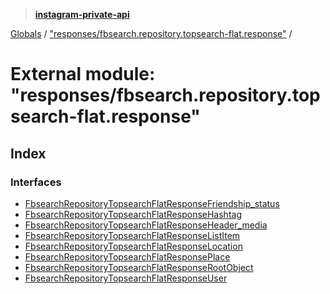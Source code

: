 > **[instagram-private-api](../README.md)**

[Globals](../globals.md) / ["responses/fbsearch.repository.topsearch-flat.response"](_responses_fbsearch_repository_topsearch_flat_response_.md) /

# External module: "responses/fbsearch.repository.topsearch-flat.response"

## Index

### Interfaces

* [FbsearchRepositoryTopsearchFlatResponseFriendship_status](../interfaces/_responses_fbsearch_repository_topsearch_flat_response_.fbsearchrepositorytopsearchflatresponsefriendship_status.md)
* [FbsearchRepositoryTopsearchFlatResponseHashtag](../interfaces/_responses_fbsearch_repository_topsearch_flat_response_.fbsearchrepositorytopsearchflatresponsehashtag.md)
* [FbsearchRepositoryTopsearchFlatResponseHeader_media](../interfaces/_responses_fbsearch_repository_topsearch_flat_response_.fbsearchrepositorytopsearchflatresponseheader_media.md)
* [FbsearchRepositoryTopsearchFlatResponseListItem](../interfaces/_responses_fbsearch_repository_topsearch_flat_response_.fbsearchrepositorytopsearchflatresponselistitem.md)
* [FbsearchRepositoryTopsearchFlatResponseLocation](../interfaces/_responses_fbsearch_repository_topsearch_flat_response_.fbsearchrepositorytopsearchflatresponselocation.md)
* [FbsearchRepositoryTopsearchFlatResponsePlace](../interfaces/_responses_fbsearch_repository_topsearch_flat_response_.fbsearchrepositorytopsearchflatresponseplace.md)
* [FbsearchRepositoryTopsearchFlatResponseRootObject](../interfaces/_responses_fbsearch_repository_topsearch_flat_response_.fbsearchrepositorytopsearchflatresponserootobject.md)
* [FbsearchRepositoryTopsearchFlatResponseUser](../interfaces/_responses_fbsearch_repository_topsearch_flat_response_.fbsearchrepositorytopsearchflatresponseuser.md)